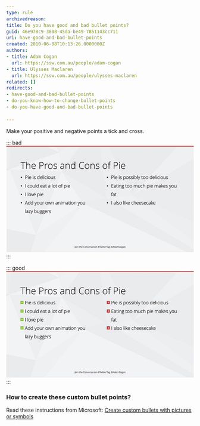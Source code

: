 ```yaml
---
type: rule
archivedreason: 
title: Do you have good and bad bullet points?
guid: 46e978c9-3808-45da-be49-7851143cc711
uri: have-good-and-bad-bullet-points
created: 2010-06-08T10:13:26.0000000Z
authors:
- title: Adam Cogan
  url: https://ssw.com.au/people/adam-cogan
- title: Ulysses Maclaren
  url: https://ssw.com.au/people/ulysses-maclaren
related: []
redirects:
- have-good-and-bad-bullet-points
- do-you-know-how-to-change-bullet-points
- do-you-have-good-and-bad-bullet-points

---
```


Make your positive and negative points a tick and cross.  

<!--endintro-->


::: bad  
![Figure: Bad example - it's not clear which are good and bad points](TicksBad.jpg)  
:::


::: good  
![Figure: Good example - It's far more obvious which ones are the good points and which are the bad](TicksGood.jpg)  
:::

### How to create these custom bullet points?

Read these instructions from Microsoft: [Create custom bullets with pictures or symbols](https://support.office.com/en-us/article/create-custom-bullets-with-pictures-or-symbols-a6bf04a8-be3d-4bec-969a-6196e89da741)
